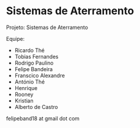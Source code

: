 Sistemas de Aterramento
=======

Projeto: Sistemas de Aterramento

Equipe:
* Ricardo Thé
* Tobias Fernandes
* Rodrigo Paulino
* Felipe Bandeira 
* Franscico Alexandre
* António Thé
* Henrique
* Rooney
* Kristian 
* Alberto de Castro


felipeband18 at gmail dot com
